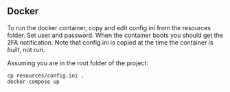 Docker
------

To run the docker container, copy and edit config.ini from the resources folder. Set user and password.
When the container boots you should get the 2FA notification. Note that config.ini is copied at the
time the container is *built*, not run.


Assuming you are in the root folder of the project:

```
cp resources/config.ini .
docker-compose up
```



